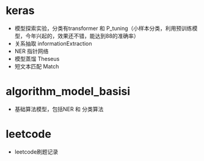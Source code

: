 # keras

+ 模型探索实验，分类有transformer 和 P_tuning（小样本分类，利用预训练模型，今年兴起的，效果还不错，能达到88的准确率）
+ 关系抽取 informationExtraction
+ NER 指针网络
+ 模型蒸馏 Theseus
+ 短文本匹配 Match

# algorithm_model_basisi

+ 基础算法模型，包括NER 和 分类算法

# leetcode

+ leetcode刷题记录
